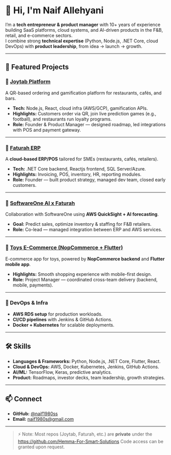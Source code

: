# 👋 Hi, I'm Naif Allehyani

I’m a **tech entrepreneur & product manager** with 10+ years of experience building SaaS platforms, cloud systems, and AI-driven products in the F&B, retail, and e-commerce sectors.  
I combine strong **technical expertise** (Python, Node.js, .NET Core, cloud DevOps) with **product leadership**, from idea → launch → growth.  

---

## 🚀 Featured Projects

### 🔹 [Joytab Platform](#)
A QR-based ordering and gamification platform for restaurants, cafés, and bars.  
- **Tech:** Node.js, React, cloud infra (AWS/GCP), gamification APIs.  
- **Highlights:** Customers order via QR, join live prediction games (e.g., football), and restaurants run loyalty programs.  
- **Role:** Founder & Product Manager — designed roadmap, led integrations with POS and payment gateway.

---

### 🔹 [Faturah ERP](#)
A **cloud-based ERP/POS** tailored for SMEs (restaurants, cafés, retailers).  
- **Tech:** .NET Core backend, Reactjs frontend, SQL Server/Azure.  
- **Highlights:** Invoicing, POS, inventory, HR, reporting modules.  
- **Role:** Founder — built product strategy, managed dev team, closed early customers.  

---

### 🔹 [SoftwareOne AI x Faturah](#)
Collaboration with SoftwareOne using **AWS QuickSight + AI forecasting**.  
- **Goal:** Predict sales, optimize inventory & staffing for F&B retailers.  
- **Role:** Co-lead — managed integration between ERP and AWS services.  

---

### 🔹 [Toys E-Commerce (NopCommerce + Flutter)](#)
E-commerce app for toys, powered by **NopCommerce backend** and **Flutter mobile app**.  
- **Highlights:** Smooth shopping experience with mobile-first design.  
- **Role:** Project Manager — coordinated cross-team delivery (backend, mobile, payments).  

---

### 🔹 DevOps & Infra
- **AWS RDS setup** for production workloads.  
- **CI/CD pipelines** with Jenkins & GitHub Actions.  
- **Docker + Kubernetes** for scalable deployments.  

---

## 🛠 Skills
- **Languages & Frameworks:** Python, Node.js, .NET Core, Flutter, React.  
- **Cloud & DevOps:** AWS, Docker, Kubernetes, Jenkins, GitHub Actions.  
- **AI/ML:** TensorFlow, Keras, predictive analytics.  
- **Product:** Roadmaps, investor decks, team leadership, growth strategies.  

---

## 📫 Connect
- **GitHub:** [@naif1980ss](https://github.com/naif1980ss)  
- **Email:** naif1980s@gmail.com 

---

> ⚡ Note: Most repos (Joytab, Faturah, etc.) are **private** under the https://github.com/Hemma-For-Smart-Solutions
> Code access can be granted upon request.
